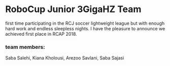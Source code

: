 
# RoboCup Junior 3GigaHZ Team
first time participating in the RCJ soccer lightweight league but with enough hard work and endless sleepless nights. I have the pleasure to announce we achieved first place in RCAP 2018.
### team members:
Saba Salehi, Kiana Kholousi, Arezoo Savlani, Saba Sajasi

